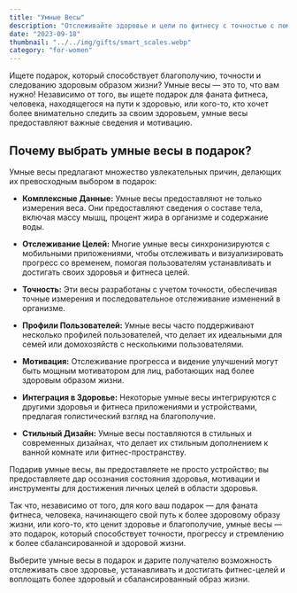 ```yaml
---
title: "Умные Весы"
description: "Отслеживайте здоровье и цели по фитнесу с точностью с помощью передовых умных весов"
date: "2023-09-18"
thumbnail: "../../img/gifts/smart_scales.webp"
category: "for-women"
---
```

Ищете подарок, который способствует благополучию, точности и следованию здоровым образом жизни? Умные весы — это то, что вам нужно! Независимо от того, вы ищете подарок для фаната фитнеса, человека, находящегося на пути к здоровью, или кого-то, кто хочет более внимательно следить за своим здоровьем, умные весы предоставляют важные сведения и мотивацию.

## Почему выбрать умные весы в подарок?

Умные весы предлагают множество увлекательных причин, делающих их превосходным выбором в подарок:

- **Комплексные Данные:** Умные весы предоставляют не только измерения веса. Они предоставляют сведения о составе тела, включая массу мышц, процент жира в организме и содержание воды.

- **Отслеживание Целей:** Многие умные весы синхронизируются с мобильными приложениями, чтобы отслеживать и визуализировать прогресс со временем, помогая пользователям устанавливать и достигать своих здоровья и фитнеса целей.

- **Точность:** Эти весы разработаны с учетом точности, обеспечивая точные измерения и последовательное отслеживание изменений в организме.

- **Профили Пользователей:** Умные весы часто поддерживают несколько профилей пользователей, что делает их идеальными для семей или домохозяйств с несколькими пользователями.

- **Мотивация:** Отслеживание прогресса и видение улучшений могут быть мощным мотиватором для лиц, работающих над более здоровым образом жизни.

- **Интеграция в Здоровье:** Некоторые умные весы интегрируются с другими здоровья и фитнеса приложениями и устройствами, предлагая голистический взгляд на благополучие.

- **Стильный Дизайн:** Умные весы поставляются в стильных и современных дизайнах, что делает их стильным дополнением к ванной комнате или фитнес-пространству.

Подарив умные весы, вы предоставляете не просто устройство; вы предоставляете дар осознания состояния здоровья, мотивации и инструменты для достижения личных целей в области здоровья.

Так что, независимо от того, для кого ваш подарок — для фаната фитнеса, человека, начинающего свой путь к более здоровому образу жизни, или кого-то, кто ценит здоровье и благополучие, умные весы — это подарок, который способствует точности, прогрессу и стремлению к более сбалансированной и здоровой жизни.

Выберите умные весы в подарок и дарите получателю возможность отслеживать свое здоровье, устанавливать и достигать фитнес-целей и воплощать более здоровый и сбалансированный образ жизни.
